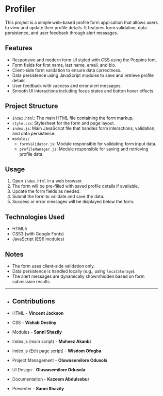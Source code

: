 # Profiler

This project is a simple web-based profile form application that allows users to view and update their profile details. It features form validation, data persistence, and user feedback through alert messages.

## Features

- Responsive and modern form UI styled with CSS using the Poppins font.
- Form fields for first name, last name, email, and bio.
- Client-side form validation to ensure data correctness.
- Data persistence using JavaScript modules to save and retrieve profile details.
- User feedback with success and error alert messages.
- Smooth UI interactions including focus states and button hover effects.

## Project Structure

- `index.html`: The main HTML file containing the form markup.
- `style.css`: Stylesheet for the form and page layout.
- `index.js`: Main JavaScript file that handles form interactions, validation, and data persistence.
- `modules/`
  - `formValidator.js`: Module responsible for validating form input data.
  - `profileManager.js`: Module responsible for saving and retrieving profile data.

## Usage

1. Open `index.html` in a web browser.
2. The form will be pre-filled with saved profile details if available.
3. Update the form fields as needed.
4. Submit the form to validate and save the data.
5. Success or error messages will be displayed below the form.

## Technologies Used

- HTML5
- CSS3 (with Google Fonts)
- JavaScript (ES6 modules)

## Notes

- The form uses client-side validation only.
- Data persistence is handled locally (e.g., using `localStorage`).
- The alert messages are dynamically shown/hidden based on form submission results.

---
- ## Contributions

- HTML - **Vincent Jackson**
- CSS -  **Wahab Destiny**
- Modules - **Sanni Shazily**
- Index.js (main script) - **Muheez Akanbi**
- Index.js (Edit page script) - **Wisdom Ofogba**
- Project Management - **Oluwasemilore Odusola**
- UI Design - **Oluwasemilore Odusola**
- Documentation - **Kazeem Abdulsobur**
- Presenter - **Sanni Shazily**
